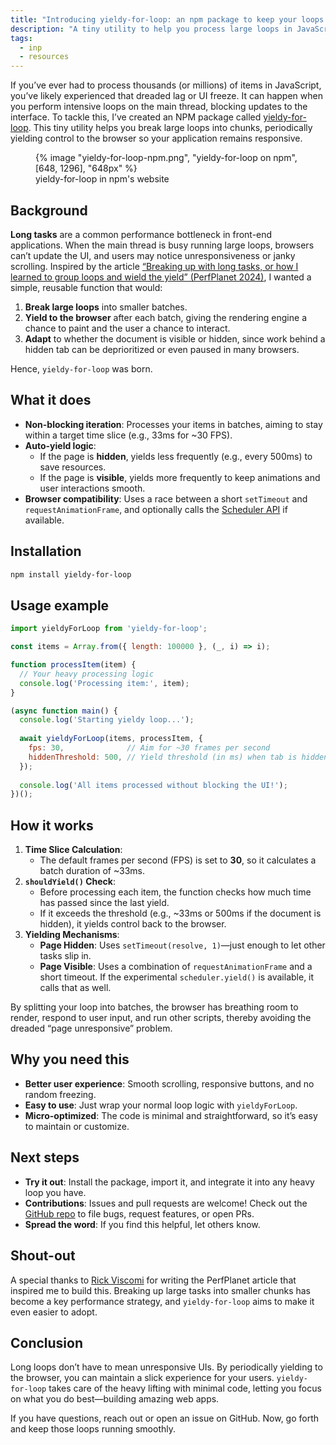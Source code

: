 ```yaml
---
title: "Introducing yieldy-for-loop: an npm package to keep your loops non-blocking (and your UI smooth)"
description: "A tiny utility to help you process large loops in JavaScript without freezing the UI. Inspired by Rick Viscomi's article “Breaking up with long tasks, or how I learned to group loops and wield the yield”, yieldy-for-loop periodically yields control to the browser so your app stays responsive."
tags:
  - inp
  - resources
---
```


If you’ve ever had to process thousands (or millions) of items in JavaScript, you’ve likely experienced that dreaded lag or UI freeze. It can happen when you perform intensive loops on the main thread, blocking updates to the interface. To tackle this, I’ve created an NPM package called [yieldy-for-loop](https://www.npmjs.com/package/yieldy-for-loop). This tiny utility helps you break large loops into chunks, periodically yielding control to the browser so your application remains responsive.

<figure>
	{% image "yieldy-for-loop-npm.png", "yieldy-for-loop on npm", [648, 1296], "648px" %}
	<figcaption>yieldy-for-loop in npm's website</figcaption>
</figure>

## Background

**Long tasks** are a common performance bottleneck in front-end applications. When the main thread is busy running large loops, browsers can’t update the UI, and users may notice unresponsiveness or janky scrolling. Inspired by the article [“Breaking up with long tasks, or how I learned to group loops and wield the yield” (PerfPlanet 2024)](https://calendar.perfplanet.com/2024/breaking-up-with-long-tasks-or-how-i-learned-to-group-loops-and-wield-the-yield/), I wanted a simple, reusable function that would:

1. **Break large loops** into smaller batches.
2. **Yield to the browser** after each batch, giving the rendering engine a chance to paint and the user a chance to interact.
3. **Adapt** to whether the document is visible or hidden, since work behind a hidden tab can be deprioritized or even paused in many browsers.

Hence, `yieldy-for-loop` was born.

## What it does

- **Non-blocking iteration**: Processes your items in batches, aiming to stay within a target time slice (e.g., 33ms for ~30 FPS).  
- **Auto-yield logic**:
  - If the page is **hidden**, yields less frequently (e.g., every 500ms) to save resources.
  - If the page is **visible**, yields more frequently to keep animations and user interactions smooth.
- **Browser compatibility**: Uses a race between a short `setTimeout` and `requestAnimationFrame`, and optionally calls the [Scheduler API](https://developer.mozilla.org/en-US/docs/Web/API/Scheduler) if available.

## Installation

```bash
npm install yieldy-for-loop
```

## Usage example

```js
import yieldyForLoop from 'yieldy-for-loop';

const items = Array.from({ length: 100000 }, (_, i) => i);

function processItem(item) {
  // Your heavy processing logic
  console.log('Processing item:', item);
}

(async function main() {
  console.log('Starting yieldy loop...');
  
  await yieldyForLoop(items, processItem, {
    fps: 30,              // Aim for ~30 frames per second
    hiddenThreshold: 500, // Yield threshold (in ms) when tab is hidden
  });
  
  console.log('All items processed without blocking the UI!');
})();
```

## How it works

1. **Time Slice Calculation**: 
   - The default frames per second (FPS) is set to **30**, so it calculates a batch duration of ~33ms.  
2. **`shouldYield()` Check**: 
   - Before processing each item, the function checks how much time has passed since the last yield.  
   - If it exceeds the threshold (e.g., ~33ms or 500ms if the document is hidden), it yields control back to the browser.  
3. **Yielding Mechanisms**:
   - **Page Hidden**: Uses `setTimeout(resolve, 1)`—just enough to let other tasks slip in.
   - **Page Visible**: Uses a combination of `requestAnimationFrame` and a short timeout. If the experimental `scheduler.yield()` is available, it calls that as well.  

By splitting your loop into batches, the browser has breathing room to render, respond to user input, and run other scripts, thereby avoiding the dreaded “page unresponsive” problem.

## Why you need this

- **Better user experience**: Smooth scrolling, responsive buttons, and no random freezing.
- **Easy to use**: Just wrap your normal loop logic with `yieldyForLoop`. 
- **Micro-optimized**: The code is minimal and straightforward, so it’s easy to maintain or customize.

## Next steps

- **Try it out**: Install the package, import it, and integrate it into any heavy loop you have.  
- **Contributions**: Issues and pull requests are welcome! Check out the [GitHub repo](https://github.com/YourUsername/yieldy-for-loop) to file bugs, request features, or open PRs.  
- **Spread the word**: If you find this helpful, let others know.  

## Shout-out

A special thanks to [Rick Viscomi](https://rviscomi.dev/) for writing the PerfPlanet article that inspired me to build this.
Breaking up large tasks into smaller chunks has become a key performance strategy, and `yieldy-for-loop` aims to make it even easier to adopt.

## Conclusion

Long loops don’t have to mean unresponsive UIs. By periodically yielding to the browser, you can maintain a slick experience for your users. `yieldy-for-loop` takes care of the heavy lifting with minimal code, letting you focus on what you do best—building amazing web apps.

If you have questions, reach out or open an issue on GitHub. 
Now, go forth and keep those loops running smoothly.